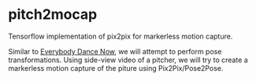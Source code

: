 # pitch2mocap
Tensorflow implementation of pix2pix for markerless motion capture. 

Similar to [Everybody Dance Now](https://arxiv.org/abs/1808.07371), we will attempt to perform pose transformations. Using side-view video of a pitcher, we will try to create a markerless motion capture of the piture using Pix2Pix/Pose2Pose. 
